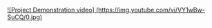 [![Project Demonstration video] (https://img.youtube.com/vi/VY1wBw-SuCQ/0.jpg)](https://www.youtube.com/watch?v=VY1wBw-SuCQ)
